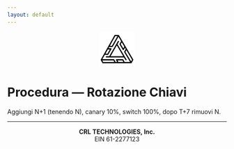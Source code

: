 ```yaml
---
layout: default
---
```

<p align="center">
  <a href="https://crl-technologies.com/"><img src="/assets/img/logo.png" alt="CRL Technologies" width="80"></a>
</p>

# Procedura — Rotazione Chiavi
Aggiungi N+1 (tenendo N), canary 10%, switch 100%, dopo T+7 rimuovi N.
<hr>
<p align="center"><strong>CRL TECHNOLOGIES, Inc.</strong><br>EIN 61-2277123</p>
